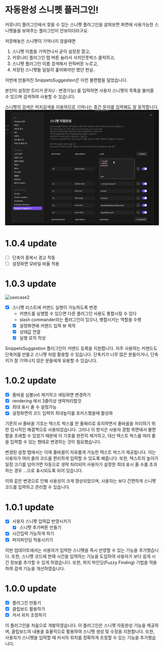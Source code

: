 # 자동완성 스니펫 플러그인!

커뮤니티 플러그인에서 찾을 수 있는 스니펫 플러그인을 살펴보면 
화면에 사용가능한 스니펫들을 보여주는 플러그인이 안보이더라구요.

저장해놓은 스니펫이 기억나지 않을때면

1. 스니펫 이름들 기억안나서 굳이 설정창 열고, 
2. 커뮤니티 플러그인 탭 버튼 눌러서 서치인풋박스 클릭하고,
3. 스니펫 플러그인 이름 검색해서 컨픽버튼 누르고,
4. 저장된 스니펫들 일일히  훑어봐야만 했던 현실..

이번에 만들어진 SnippetsSuggestion은 이런 불편함을 덜었습니다.

본인이 설정한 트리거 문자(/ : 변경가능) 를 입력하면
사용자 스니펫의 목록을 불러올 수 있으며 
검색하여 사용할 수 있습니다.

스니펫의 검색은 퍼지검색을 이용하므로 기억나는 중간 문자를 입력해도 잘 동작합니다.
![usecase1](./media/24-7-4-1.gif)

# 1.0.4 update
- [ ] 단축어 중복시 경고 작동
- [ ] 설정화면 모바일 비율 적용

# 1.0.3 update
![usecase2](./media/24-7-4-2.gif)

- [x] 스니펫 리스트에 커맨드 실행이 가능하도록 변경
	- 커맨드를 실행할 수 있으면 다른 플러그인 사용도 통합시킬 수 있다
	- slash commander라는 플러그인이 있으나, 병합시키는 역할을 수행
	- [x] 설정화면에 커맨드 입력 뷰 제작
	- [x] 상태값 연결
	- [x] 실행 로직 작성

SnippetsSuggestion 플러그인이 커맨드 등록을 지원합니다.
자주 사용하는 커맨드도 단축어를 만들고 스니펫 처럼 활용할 수 있습니다.
단축키가 너무 많은 분들이거나, 단축키가 잘 기억나지 않은 분들에게 유용할 수 있습니다.

# 1.0.2 update
- [x] 줄바꿈 심볼($nl$) 제거하고 세팅화면 변경하기
- [x] rendering 에서 3줄이상 생략처리할것
- [x] 최대 표시 줄 수 설정가능
- [x] 설정화면의 코드 입력의 최대높이를 포커스했을때 활성화

기존의 $nl$ 줄바꿈 기호는 텍스트 박스를 한 줄짜리로 유지하면서 줄바꿈을 처리하기 위한 임시적인 해결책으로 사용되었습니다. 그러나 이 방식은 사용자 경험 측면에서 불편함을 초래할 수 있었기 때문에 이 기호를 완전히 제거하고, 대신 텍스트 박스를 여러 줄을 입력할 수 있는 형태로 변경하는 것이 필요했습니다.

변경된 설정 탭에서는 이제 줄바꿈이 자유롭게 가능한 텍스트 박스가 제공됩니다. 이는 사용자가 여러 줄의 코드를 편리하게 입력할 수 있도록 해줍니다. 또한, 텍스트의 높이가 일정 크기를 넘어가면 자동으로 생략 처리되어 사용자가 설정한 최대 표시 줄 수를 초과하는 경우 ...으로 표시되도록 되어 있습니다.

이와 같은 변경으로 인해 사용성이 크게 향상되었으며, 사용자는 보다 간편하게 스니펫 코드를 입력하고 관리할 수 있습니다.

# 1.0.1 update
- [x] 사용자 스니펫 입력값 반영시키기
	- [x] 스니펫 추가버튼 만들기
- [x] 시간입력 가능하게 하기
- [x] 퍼지파인딩 적용시키기

이번 업데이트에서는 사용자가 입력한 스니펫을 즉시 반영할 수 있는 기능을 추가했습니다. 또한, 스니펫 코드에 현재 시간을 입력하는 기능을 도입하여 사용자가 보다 쉽게 시간 정보를 추가할 수 있게 하였습니다. 또한, 퍼지 파인딩(Fuzzy Finding) 기법을 적용하여 검색 기능을 개선하였습니다.

# 1.0.0 update
- [x] 플러그인 만들기
- [x] 클립보드 활용하기
- [x] 커서 위치 조정하기

이 플러그인을 처음으로 개발하였습니다. 이 플러그인은 스니펫 자동완성 기능을 제공하며, 클립보드의 내용을 효율적으로 활용하여 스니펫 생성 및 수정을 지원합니다. 또한, 사용자가 스니펫을 입력할 때 커서의 위치를 정확하게 조정할 수 있는 기능을 추가했습니다.
